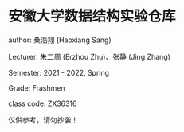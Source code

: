 # 安徽大学数据结构实验仓库

author: 桑浩翔 (Haoxiang Sang)

Lecturer: 朱二周 (Erzhou Zhu)、张静 (Jing Zhang)

Semester: 2021 - 2022, Spring

Grade: Frashmen

class code: ZX36316

仅供参考，请勿抄袭！
